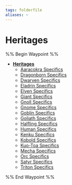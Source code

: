 ```yaml
---
tags: folderfile
aliases: ~
---
```


# Heritages

%% Begin Waypoint %%

* **[Heritages](Heritages.md)**
  * [Aaracokra Specifics](Aaracokra%20Specifics.md)
  * [Dragonborn Specifics](Dragonborn%20Specifics.md)
  * [Dwarven Specifics](Dwarven%20Specifics.md)
  * [Eladrin Specifics](Eladrin%20Specifics.md)
  * [Elven Specifics](Elven%20Specifics.md)
  * [Giant Specifics](Giant%20Specifics.md)
  * [Gnoll Specifics](Gnoll%20Specifics.md)
  * [Gnome Specifics](Gnome%20Specifics.md)
  * [Goblin Specifics](Goblin%20Specifics.md)
  * [Goliath Specifics](Goliath%20Specifics.md)
  * [Halfling Specifics](Halfling%20Specifics.md)
  * [Human Specifics](Human%20Specifics.md)
  * [Kenku Specifics](Kenku%20Specifics.md)
  * [Kobold Specifics](Kobold%20Specifics.md)
  * [Kuo-Toa Specifics](Kuo-Toa%20Specifics.md)
  * [Mecha Specifics](Mecha%20Specifics.md)
  * [Orc Specifics](Orc%20Specifics.md)
  * [Satyr Specifics](Satyr%20Specifics.md)
  * [Triton Specifics](Triton%20Specifics.md)

%% End Waypoint %%
